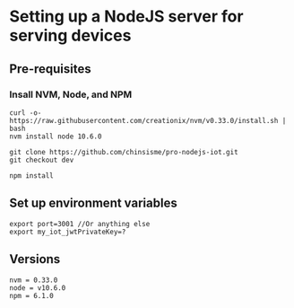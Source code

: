 # Setting up a NodeJS server for serving devices
## Pre-requisites
### Insall NVM, Node, and NPM
```
curl -o- https://raw.githubusercontent.com/creationix/nvm/v0.33.0/install.sh | bash
nvm install node 10.6.0
```

```
git clone https://github.com/chinsisme/pro-nodejs-iot.git
git checkout dev
```

```
npm install
```

## Set up environment variables

```
export port=3001 //Or anything else
export my_iot_jwtPrivateKey=? 
```

## Versions
```
nvm = 0.33.0
node = v10.6.0
npm = 6.1.0
```